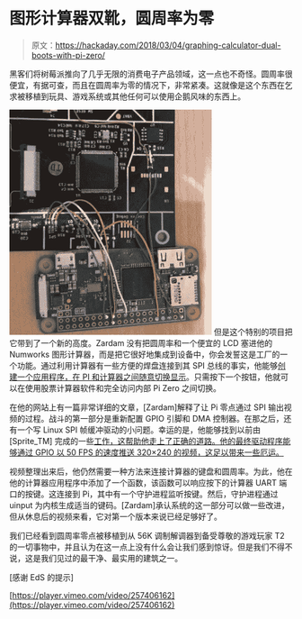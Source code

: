 # 图形计算器双靴，圆周率为零

> 原文：<https://hackaday.com/2018/03/04/graphing-calculator-dual-boots-with-pi-zero/>

黑客们将树莓派推向了几乎无限的消费电子产品领域，这一点也不奇怪。圆周率很便宜，有据可查，而且在圆周率为零的情况下，非常紧凑。这就像是这个东西在乞求被移植到玩具、游戏系统或其他任何可以使用企鹅风味的东西上。

[![](img/b32549dffaf10613bdbb503aebbbf825.png)](https://hackaday.com/wp-content/uploads/2018/03/picalc_detail.jpg) 但是这个特别的项目把它带到了一个新的高度。Zardam 没有把圆周率和一个便宜的 LCD 塞进他的 Numworks 图形计算器，而是把它很好地集成到设备中，你会发誓这是工厂的一个功能。通过利用计算器有一些方便的焊盘连接到其 SPI 总线的事实，他能够[创建一个应用程序，在 PI 和计算器之间随意切换显示](https://zardam.github.io/post/raspberrypi-numworks/)。只需按下一个按钮，他就可以在使用股票计算器软件和完全访问内部 Pi Zero 之间切换。

在他的网站上有一篇非常详细的文章，[Zardam]解释了让 Pi 零点通过 SPI 输出视频的过程。战斗的第一部分是重新配置 GPIO 引脚和 DMA 控制器。在那之后，还有一个写 Linux SPI 帧缓冲驱动的小问题。幸运的是，他能够找到以前由[Sprite_TM] 完成的一些[工作，这帮助他走上了正确的道路。他的最终驱动程序能够通过 GPIO 以 50 FPS 的速度推送 320×240 的视频，这足以带来一些厄运。](http://spritesmods.com/?art=spitft)

视频整理出来后，他仍然需要一种方法来连接计算器的键盘和圆周率。为此，他在他的计算器应用程序中添加了一个函数，该函数可以响应按下的计算器 UART 端口的按键。这连接到 Pi，其中有一个守护进程监听按键。然后，守护进程通过 uinput 为内核生成适当的键码。[Zardam]承认系统的这一部分可以做一些改进，但从休息后的视频来看，它对第一个版本来说已经足够好了。

我们已经看到圆周率零点被移植到从 56K 调制解调器到备受尊敬的游戏玩家 T2 的一切事物中，并且认为在这一点上没有什么会让我们感到惊讶。但是我们不得不说，这是我们见过的最干净、最实用的建筑之一。

[感谢 EdS 的提示]

[https://player.vimeo.com/video/257406162](https://player.vimeo.com/video/257406162)